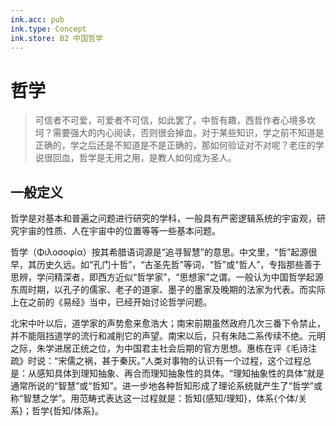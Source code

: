 ```yaml
---
ink.acc: pub
ink.type: Concept
ink.store: B2 中国哲学
---
```



# 哲学

> 可信者不可爱，可爱者不可信，如此罢了。中哲有趣，西哲作者心境多坎坷？需要强大的内心阅读，否则很会掉血，对于某些知识，学之前不知道是正确的，学之后还是不知道是不是正确的，那如何验证对不对呢？老庄的学说很回血，哲学是无用之用，是教人如何成为圣人。

## 一般定义

哲学是对基本和普遍之问题进行研究的学科，一般具有严密逻辑系统的宇宙观，研究宇宙的性质、人在宇宙中的位置等等一些基本问题。

哲学（Φιλοσοφία）按其希腊语词源是“追寻智慧”的意思。中文里，“哲”起源很早，其历史久远。如“孔门十哲”，“古圣先哲”等词，“哲”或“哲人”，专指那些善于思辨，学问精深者，即西方近似“哲学家”，“思想家”之谓。一般认为中国哲学起源东周时期，以孔子的儒家、老子的道家、墨子的墨家及晚期的法家为代表。而实际上在之前的《易经》当中，已经开始讨论哲学问题。

北宋中叶以后，道学家的声势愈来愈浩大；南宋前期虽然政府几次三番下令禁止，并不能阻挡道学的流行和减削它的声望。南宋以后，只有朱陆二系传续不绝。元明之际，朱学进居正统之位，为中国君主社会后期的官方思想。惠栋在评《毛诗注疏》时说：“宋儒之祸，甚于秦灰。”人类对事物的认识有一个过程，这个过程总是：从感知具体到理知抽象、再合而理知抽象性的具体。“理知抽象性的具体”就是通常所说的“智慧”或“哲知”。进一步地各种哲知形成了理论系统就产生了“哲学”或称“智慧之学”。用范畴式表达这一过程就是：哲知{感知/理知}，体系{个体/关系}；哲学{哲知/体系}。